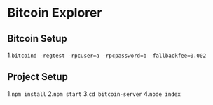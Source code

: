 # Bitcoin Explorer

## Bitcoin Setup
1.`bitcoind -regtest -rpcuser=a -rpcpassword=b -fallbackfee=0.002`

## Project Setup
1.`npm install`
2.`npm start`
3.`cd bitcoin-server`
4.`node index`
